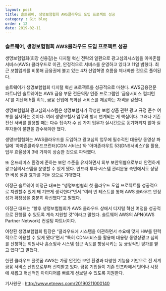 ```yaml
---
layout: post
title: 솔트웨어, 생명보험협회 AWS클라우드 도입 프로젝트 성공
category : Git blog
order : 12
date: 2019-02-11
---
```



### 솔트웨어, 생명보험협회 AWS클라우드 도입 프로젝트 성공


생명보험협회(회장 신용길)는 디지털 혁신 전략의 일환으로 광고심의시스템을 아마존웹서비스(AWS) 클라우드로 이관, 안정적으로 서비스를 운영하고 있다고 11일 밝혔다. 최근 보험업계를 비롯해 금융권에 불고 있는 4차 산업혁명 흐름을 체내화한 것으로 풀이된다.

솔트웨어가 생명보험협회 디지털 혁신 프로젝트를 성공적으로 마쳤다. AWS금융전문 파트너인 솔트웨어는 AWS 금융 부문 전문역량 인증 프로그램인 '금융서비스 컴피턴시'를 지난해 5월 획득, 금융 산업에 특화된 서비스를 제공하는 자격을 갖췄다.

생명보험협회 광고심의시스템은 생명보험사가 작성한 보험 상품 관련 광고 규정 준수 여부를 심사하는 것이다. 여러 생명보험사 업무와 항시 연계되는 게 핵심이다. 그러나 기존 전산 서버를 활용할 때는 다수 접속자 수 십 가지 업무가 실시간으로 동기화되지 않아 실무자들이 불편을 감수해야만 했다.

생명보험협회는 AWS클라우드를 도입하고 광고심의 업무에 필수적인 대용량 동영상 파일에 '아마존클라우드프런터(CDN 서비스)'와 '아마존라우트 53(DNS서비스)'을 활용, 업무 효율성이 3배 가까이 상승한 것으로 파악했다.

또 온프레미스 환경에 준하는 보안 수준을 유지하면서 외부 보안위협으로부터 안전하게 광고심의시스템을 운영할 수 있게 됐다. 인프라 투자·시스템 관리운용 측면에서도 상당한 비용 절감 효과를 거둘 것으로 기대했다.

이정근 솔트웨어 이정근 대표는 “생명보험협회 첫 클라우드 도입 프로젝트를 성공적으로 지원할수 있게 돼 기쁘게 생각한다”면서 “여러 번 테스트를 통해 AWS 클라우드 안정성과 확장성을 충분히 확신했다”고 말했다.

이정근 대표는 “향후 생명보험협회가 AWS 클라우드 상에서 디지털 혁신 여정을 성공적으로 진행될 수 있도록 계속 지원할 것”이라고 말했다. 솔트웨어 AWS의 APN(AWS Partner Network) 컨설팅 파트너이다.

여창환 생명보험협회 팀장은 “클라우드에 시스템을 이관하면서 수요에 맞게 HW를 탄력적으로 이용할 수 있게 됐다”면서 “특히 CDN서비스를 활용해 대용량 동영상광고 심의를 신청하는 회원사나 홈쇼핑사 시스템 접근 속도를 향상시키는 등 긍정적인 평가를 받고 있다”고 말했다.

한편 클라우드 플랫폼 AWS는 가장 안전한 보안 환경과 다양한 기능을 기반으로 전 세계 금융 서비스 산업으로부터 신뢰받고 있다. 금융 기업들이 기존 인프라에서 벗어나 시장에 새롭고 혁신적인 아이디어를 빠르게 선보일 수 있도록 지원한다.


기사원문 : http://www.etnews.com/20190211000140

